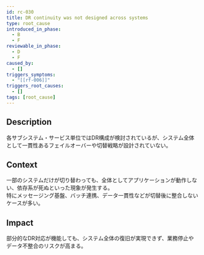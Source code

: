 ```yaml
---
id: rc-030
title: DR continuity was not designed across systems
type: root_cause
introduced_in_phase:
  - B
  - F
reviewable_in_phase:
  - D
  - F
caused_by:
  - []
triggers_symptoms:
  - "[[rf-006]]"
triggers_root_causes:
  - []
tags: [root_cause]
---
```


## Description
各サブシステム・サービス単位ではDR構成が検討されているが、システム全体として一貫性あるフェイルオーバーや切替戦略が設計されていない。

## Context
一部のシステムだけが切り替わっても、全体としてアプリケーションが動作しない、依存系が死ぬといった現象が発生する。  
特にメッセージング基盤、バッチ連携、データ一貫性などが切替後に整合しないケースが多い。

## Impact
部分的なDR対応が機能しても、システム全体の復旧が実現できず、業務停止やデータ不整合のリスクが高まる。
